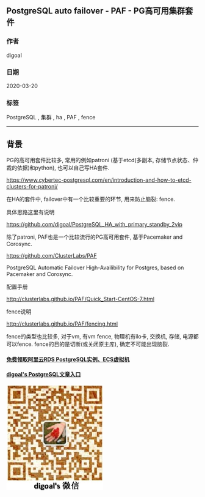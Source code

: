 ## PostgreSQL auto failover - PAF - PG高可用集群套件  
            
### 作者                                                                            
digoal                                                                                                                     
                              
### 日期                                                                                                                     
2020-03-20                                                                                                                 
                                                                                                                     
### 标签                                                                                                                     
PostgreSQL , 集群 , ha , PAF , fence   
                         
----                   
                              
## 背景     
PG的高可用套件比较多, 常用的例如patroni (基于etcd(多副本, 存储节点状态、仲裁的依据)和python), 也可以自己写HA套件.   
  
https://www.cybertec-postgresql.com/en/introduction-and-how-to-etcd-clusters-for-patroni/  
  
在HA的套件中, failover中有一个比较重要的环节, 用来防止脑裂: fence.  
  
具体思路这里有说明  
  
https://github.com/digoal/PostgreSQL_HA_with_primary_standby_2vip  
  
除了patroni, PAF也是一个比较流行的PG高可用套件, 基于Pacemaker and Corosync.  
  
https://github.com/ClusterLabs/PAF  
  
PostgreSQL Automatic Failover High-Availibility for Postgres, based on Pacemaker and Corosync.  
  
配置手册  
  
http://clusterlabs.github.io/PAF/Quick_Start-CentOS-7.html  
  
fence说明  
  
http://clusterlabs.github.io/PAF/fencing.html    
  
fence的类型也比较多, 对于vm, 有vm fence, 物理机有ilo卡, 交换机, 存储, 电源都可以fence. fence的目的是切断(或关闭原主库), 确定不可能出现脑裂.  
    
  
#### [免费领取阿里云RDS PostgreSQL实例、ECS虚拟机](https://www.aliyun.com/database/postgresqlactivity "57258f76c37864c6e6d23383d05714ea")
  
  
#### [digoal's PostgreSQL文章入口](https://github.com/digoal/blog/blob/master/README.md "22709685feb7cab07d30f30387f0a9ae")
  
  
![digoal's weixin](../pic/digoal_weixin.jpg "f7ad92eeba24523fd47a6e1a0e691b59")
  

